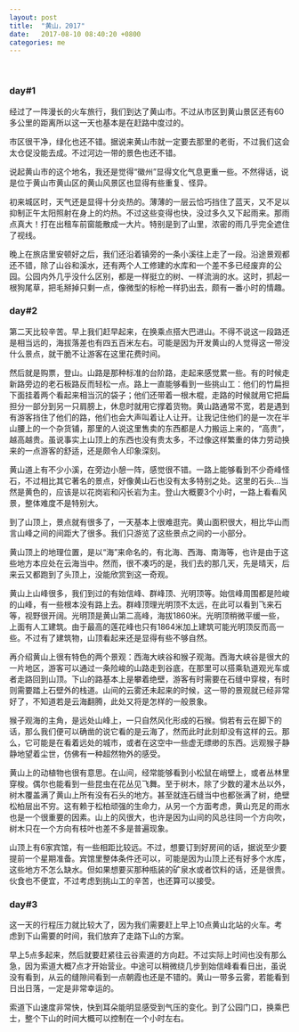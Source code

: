 ```yaml
---
layout: post
title:  "黄山，2017"
date:   2017-08-10 08:40:20 +0800
categories: me
---
```

 
### day#1

经过了一阵漫长的火车旅行，我们到达了黄山市。不过从市区到黄山景区还有60多公里的距离所以这一天也基本是在赶路中度过的。

市区很干净，绿化也还不错。据说来黄山市就一定要去那里的老街，不过我们这会太仓促没能去成。不过河边一带的景色也还不错。

说起黄山市的这个地名，我还是觉得“徽州”显得文化气息更重一些。不然得话，说是位于黄山市黄山区的黄山风景区也显得有些重复、怪异。

初来城区时，天气还是显得十分炎热的。薄薄的一层云恰巧挡住了蓝天，又不足以抑制正午太阳照射在身上的灼热。不过这些变得也快，没过多久又下起雨来。那雨点真大！打在出租车前窗能散成一大片。特别是到了山里，浓密的雨几乎完全遮住了视线。

晚上在旅店里安顿好之后，我们还沿着镇旁的一条小溪往上走了一段。沿途景观都还不错，除了山谷和溪水，还有两个人工修建的水库和一个差不多已经废弃的公园。公园内外几乎没什么区别，都是一样挺立的树、一样流淌的水。这时，抓起一根狗尾草，把毛掰掉只剩一点，像微型的标枪一样扔出去，颇有一番小时的情趣。

### day#2

第二天比较辛苦。早上我们赶早起来，在换乘点搭大巴进山。不得不说这一段路还是相当远的，海拔落差也有四五百米左右。可能是因为开发黄山的人觉得这一带没什么景点，就干脆不让游客在这里花费时间。

然后就是购票，登山。山路是那种标准的台阶路，走起来感觉累一些。有的时候走新路旁边的老石板路反而轻松一点。路上一直能够看到一些挑山工：他们的竹扁担下面挂着两个看起来相当沉的袋子；他们还带着一根木棍，走路的时候就用它把扁担分一部分到另一只肩膀上，休息时就用它撑着货物。黄山路通常不宽，若是遇到有游客挡住了他们的路，他们也会大声叫着让人让开。让我记住他们的是一次在半山腰上的一个杂货铺，那里的人说这里售卖的东西都是人力搬运上来的，“高贵”，越高越贵。虽说事实上山顶上的东西也没有贵太多，不过像这样繁重的体力劳动换来的一点游客的舒适，还是颇令人印象深刻。

黄山道上有不少小溪，在旁边小憩一阵，感觉很不错。一路上能够看到不少奇峰怪石，不过相比其它著名的景点，好像黄山石也没有太多特别之处。这里的石头...当然是黄色的，应该是以花岗岩和闪长岩为主。登山大概要3个小时，一路上看看风景，整体难度不是特别大。

到了山顶上，景点就有很多了，一天基本上很难逛完。黄山面积很大，相比华山而言山峰之间的间距大了很多。我们只游览了这些景点之间的一小部分。

黄山顶上的地理位置，是以“海”来命名的，有北海、西海、南海等，也许是由于这些地方本应处在云海当中。然而，很不凑巧的是，我们去的那几天，先是晴天，后来云又都跑到了头顶上，没能欣赏到这一奇观。

黄山上山峰很多，我们到过的有始信峰、群峰顶、光明顶等。始信峰周围都是险峻的山峰，有一些根本没有路上去。群峰顶理光明顶不太远，在此可以看到飞来石等，视野很开阔。光明顶是黄山第二高峰，海拔1860米。光明顶稍微平缓一些，上面有人工建筑。由于最高的莲花峰也只有1864米加上建筑可能光明顶反而高一些。不过有了建筑物，山顶看起来还是显得有些不够自然。

再介绍黄山上很有特色的两个景观：西海大峡谷和猴子观海。西海大峡谷是很大的一片地区，游客可以通过一条险峻的山路走到谷底，在那里可以搭乘轨道观光车或者走路回到山顶。下山的路基本上是攀着绝壁，游客有时需要在石缝中穿梭，有时则需要踏上石壁外的栈道。山间的云雾还未起来的时候，这一带的景观就已经非常好了，不知道若是云海翻腾，此处又将是怎样的一般景象。

猴子观海的主角，是远处山峰上，一只自然风化形成的石猴。倘若有云在脚下的话，那么我们便可以确凿的说它看的是云海了，然而此时此刻却没有这样的云。那么，它可能是在看着远处的城市，或者在这空中一些虚无缥缈的东西。远观猴子静静地望着尘世，仿佛有一种超然物外的感受。

黄山上的动植物也很有意思。在山间，经常能够看到小松鼠在峭壁上，或者丛林里穿梭。偶尔也能看到一些昆虫在花丛见飞舞。至于树木，除了少数的灌木丛以外，树木覆盖满了黄山上所有没有石头的地方。甚至就连石缝当中也都张满了树，绝壁松柏层出不穷。这有赖于松柏顽强的生命力，从另一个方面考虑，黄山充足的雨水也是一个很重要的因素。山上的风很大，也许是因为山间的风总往同一个方向吹，树木只在一个方向有枝叶也差不多是普遍现象。

山顶上有6家宾馆，有一些相距比较远。不过，想要订到好房间的话，据说至少要提前一个星期准备。宾馆里整体条件还可以，可能是因为山顶上还有好多个水库，这些地方不怎么缺水。但如果想要买那种瓶装的矿泉水或者饮料的话，还是很贵。伙食也不便宜，不过考虑到挑山工的辛苦，也还算可以接受。

### day#3

这一天的行程压力就比较大了，因为我们需要赶上早上10点黄山北站的火车。考虑到下山需要的时间，我们放弃了走路下山的方案。

早上5点多起来，然后就要赶紧往云谷索道的方向赶。不过实际上时间也没有那么急，因为索道大概7点才开始营业。中途可以稍微绕几步到始信峰看看日出，虽说没有看到，从云的缝隙间看到一点朝霞也还是不错的。黄山一带多云雾，若能看到日出日落，一定是非常幸运的。

索道下山速度非常快，快到耳朵能明显感受到气压的变化。到了公园门口，换乘巴士，整个下山的时间大概可以控制在一个小时左右。

